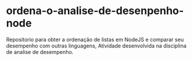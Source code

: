 # ordena-o-analise-de-desenpenho-node
Repositorio para obter a ordenação de listas em NodeJS e comparar seu desempenho com outras linguagens, Atividade desenvolvida na disciplina de analise de desempenho. 
